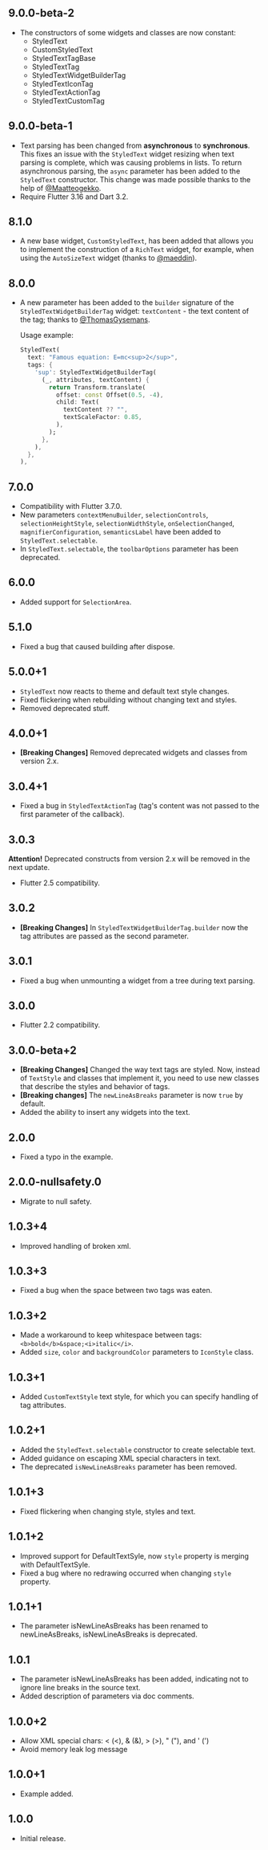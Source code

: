 ## 9.0.0-beta-2

* The constructors of some widgets and classes are now constant:
  - StyledText
  - CustomStyledText
  - StyledTextTagBase
  - StyledTextTag
  - StyledTextWidgetBuilderTag
  - StyledTextIconTag
  - StyledTextActionTag
  - StyledTextCustomTag

## 9.0.0-beta-1

* Text parsing has been changed from **asynchronous** to **synchronous**.
  This fixes an issue with the `StyledText` widget resizing when text parsing is complete, which was causing problems in lists.
  To return asynchronous parsing, the `async` parameter has been added to the `StyledText` constructor.
  This change was made possible thanks to the help of [@Maatteogekko](https://github.com/Maatteogekko).
* Require Flutter 3.16 and Dart 3.2.

## 8.1.0

* A new base widget, `CustomStyledText`, has been added that allows you to implement the construction of a `RichText` widget, for example, when using the `AutoSizeText` widget (thanks to [@maeddin](https://github.com/maeddin)).

## 8.0.0

* A new parameter has been added to the `builder` signature of the `StyledTextWidgetBuilderTag` widget: `textContent` - the text content of the tag; thanks to [@ThomasGysemans](https://github.com/ThomasGysemans).

  Usage example:
  ```dart
  StyledText(
    text: "Famous equation: E=mc<sup>2</sup>",
    tags: {
      'sup': StyledTextWidgetBuilderTag(
        (_, attributes, textContent) {
          return Transform.translate(
            offset: const Offset(0.5, -4),
            child: Text(
              textContent ?? "",
              textScaleFactor: 0.85,
            ),
          );
        },
      ),
    },
  ),
  ```

## 7.0.0

* Compatibility with Flutter 3.7.0.
* New parameters `contextMenuBuilder`, `selectionControls`, `selectionHeightStyle`, `selectionWidthStyle`, `onSelectionChanged`, `magnifierConfiguration`, `semanticsLabel` have been added to `StyledText.selectable`.
* In `StyledText.selectable`, the `toolbarOptions` parameter has been deprecated.

## 6.0.0

* Added support for `SelectionArea`.

## 5.1.0

* Fixed a bug that caused building after dispose.

## 5.0.0+1

* `StyledText` now reacts to theme and default text style changes. 
* Fixed flickering when rebuilding without changing text and styles.
* Removed deprecated stuff.

## 4.0.0+1

* **[Breaking Changes]** Removed deprecated widgets and classes from version 2.x.

## 3.0.4+1

* Fixed a bug in `StyledTextActionTag` (tag's content was not passed to the first parameter of the callback).

## 3.0.3

**Attention!** Deprecated constructs from version 2.x will be removed in the next update.

* Flutter 2.5 compatibility.

## 3.0.2

* **[Breaking Changes]** In `StyledTextWidgetBuilderTag.builder` now the tag attributes are passed as the second parameter.

## 3.0.1

* Fixed a bug when unmounting a widget from a tree during text parsing.

## 3.0.0

* Flutter 2.2 compatibility.

## 3.0.0-beta+2

* **[Breaking Changes]** Changed the way text tags are styled. Now, instead of `TextStyle` and classes that implement it, you need to use new classes that describe the styles and behavior of tags.
* **[Breaking changes]** The `newLineAsBreaks` parameter is now `true` by default.
* Added the ability to insert any widgets into the text.

## 2.0.0

* Fixed a typo in the example.

## 2.0.0-nullsafety.0

* Migrate to null safety.

## 1.0.3+4

* Improved handling of broken xml.

## 1.0.3+3

* Fixed a bug when the space between two tags was eaten.

## 1.0.3+2

* Made a workaround to keep whitespace between tags: `<b>bold</b>&space;<i>italic</i>`.
* Added `size`, `color` and `backgroundColor` parameters to `IconStyle` class.

## 1.0.3+1

* Added `CustomTextStyle` text style, for which you can specify handling of tag attributes.

## 1.0.2+1

* Added the `StyledText.selectable` constructor to create selectable text.
* Added guidance on escaping XML special characters in text.
* The deprecated `isNewLineAsBreaks` parameter has been removed.

## 1.0.1+3

* Fixed flickering when changing style, styles and text.

## 1.0.1+2

* Improved support for DefaultTextSyle, now `style` property is merging with DefaultTextSyle.
* Fixed a bug where no redrawing occurred when changing `style` property.

## 1.0.1+1

* The parameter isNewLineAsBreaks has been renamed to newLineAsBreaks, isNewLineAsBreaks is deprecated.

## 1.0.1

* The parameter isNewLineAsBreaks has been added, indicating not to ignore line breaks in the source text.
* Added description of parameters via doc comments.

## 1.0.0+2

* Allow XML special chars: &lt; (<), &amp; (&), &gt; (>), &quot; ("), and &apos; (')
* Avoid memory leak log message

## 1.0.0+1

* Example added.

## 1.0.0

* Initial release.
